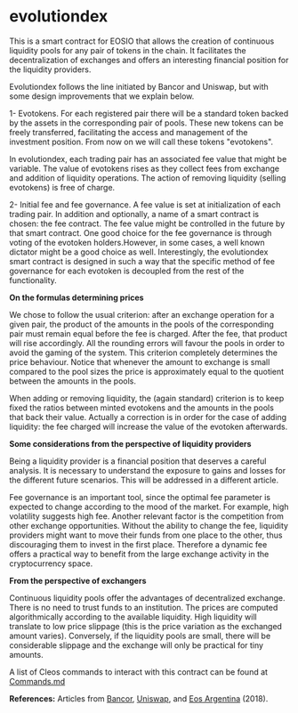 # evolutiondex


This is a smart contract for EOSIO that allows the creation of continuous
liquidity pools for any pair of tokens in the chain. It facilitates the decentralization of
exchanges and offers an interesting financial position for the liquidity providers.

Evolutiondex follows the line initiated by Bancor and Uniswap, but with some design improvements that we explain below.

1- Evotokens. For each registered pair there will be a standard token backed by the assets in the corresponding pair of pools. These new tokens can be freely transferred, facilitating the access and management of the investment position. From now on we will call these tokens "evotokens".

In evolutiondex, each trading pair has an associated fee value that might be variable. The value of evotokens rises as they collect fees from exchange and addition of liquidity operations. The action of removing liquidity (selling evotokens) is free of charge.

2- Initial fee and fee governance. A fee value is set at initialization of each trading pair. In addition and optionally, a name of a smart contract is chosen: the fee contract. The fee value might be controlled in the future by that smart contract.
One good choice for the fee governance is through voting of the evotoken holders.However, in some cases, a well known dictator might be a good choice as well. Interestingly, the evolutiondex smart contract is designed in such a way that the specific method of fee governance for each evotoken is decoupled from the rest of the functionality.


**On the formulas determining prices**

We chose to follow the usual criterion: after an exchange operation for a given pair, the product of the amounts in the pools of the corresponding pair must remain equal before the fee is charged. After the fee, that product will rise accordingly. All the rounding errors will favour the pools in order to avoid the gaming of the system. This criterion completely determines
the price behaviour. Notice that whenever the amount to exchange is small compared to the pool sizes the price is approximately equal to the quotient between the amounts in the pools.

When adding or removing liquidity, the (again standard) criterion is to keep fixed the ratios between minted evotokens and the amounts in the pools that back their value. Actually a correction is in order for the case of adding liquidity: the fee charged will increase the value of the evotoken afterwards.


**Some considerations from the perspective of liquidity providers**

Being a liquidity provider is a financial position that deserves a
careful analysis. It is necessary to understand the exposure to
gains and losses for the different future scenarios. This will be addressed
in a different article.

Fee governance is an important tool, since the optimal fee parameter
is expected to change according to the mood of the market. For example,
high volatility suggests high fee. Another relevant factor is the competition from
other exchange opportunities. Without the ability to change the fee, liquidity
providers might want to move their funds from one place to the other, thus
discouraging them to invest in the first place. Therefore a dynamic fee offers
a practical way to benefit from the large exchange activity in the cryptocurrency
space.

**From the perspective of exchangers**

Continuous liquidity pools offer the advantages of decentralized exchange.
There is no need to trust funds to an institution. The prices are computed
algorithmically according to the available liquidity. High liquidity
will translate to low price slippage (this is the price variation as
the exchanged amount varies).
Conversely, if the liquidity pools are small, there will be considerable
slippage and the exchange will only be practical for tiny amounts.

A list of Cleos commands to interact with this contract can be found at [Commands.md](Commands.md)

**References:** Articles from [Bancor](https://about.bancor.network/protocol/), [Uniswap](https://uniswap.org), and [Eos Argentina](https://steemit.com/eosio/@yuhjtman/why-bancor-like-exchanges-are-expected-to-have-fees) (2018).
